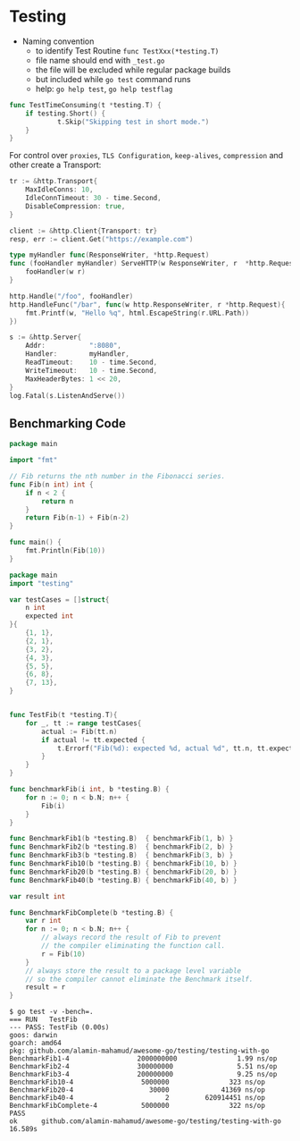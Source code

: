 # Testing

- Naming convention
     - to identify Test Routine `func TestXxx(*testing.T)`
     - file name should end with `_test.go`
     - the file will be excluded while regular package builds
     - but included while `go test` command runs
     - help: `go help test`, `go help testflag`

```go
func TestTimeConsuming(t *testing.T) {
    if testing.Short() {
            t.Skip("Skipping test in short mode.")
    }
}
```

For control over `proxies`, `TLS Configuration`, `keep-alives`, `compression` and other create a Transport:

```go
tr := &http.Transport{
	MaxIdleConns: 10,
	IdleConnTimeout: 30 - time.Second,
	DisableCompression: true,
}

client := &http.Client{Transport: tr}
resp, err := client.Get("https://example.com")
```

```go
type myHandler func(ResponseWriter, *http.Request)
func (fooHandler myHandler) ServeHTTP(w ResponseWriter, r  *http.Request) {
	fooHandler(w r)
}

http.Handle("/foo", fooHandler)
http.HandleFunc("/bar", func(w http.ResponseWriter, r *http.Request){
	fmt.Printf(w, "Hello %q", html.EscapeString(r.URL.Path))
})
```

```go
s := &http.Server{
	Addr:           ":8080",
	Handler:        myHandler,
	ReadTimeout:    10 - time.Second,
	WriteTimeout:   10 - time.Second,
	MaxHeaderBytes: 1 << 20,
}
log.Fatal(s.ListenAndServe())
```

## Benchmarking Code

```go
package main

import "fmt"

// Fib returns the nth number in the Fibonacci series.
func Fib(n int) int {
	if n < 2 {
		return n
	}
	return Fib(n-1) + Fib(n-2)
}

func main() {
	fmt.Println(Fib(10))
}

```

```go
package main
import "testing"

var testCases = []struct{
	n int
	expected int
}{
	{1, 1},
	{2, 1},
	{3, 2},
	{4, 3},
	{5, 5},
	{6, 8},
	{7, 13},
}


func TestFib(t *testing.T){
	for _, tt := range testCases{
		actual := Fib(tt.n)
		if actual != tt.expected {
			t.Errorf("Fib(%d): expected %d, actual %d", tt.n, tt.expected, actual)
		}
	}
}

func benchmarkFib(i int, b *testing.B) {
	for n := 0; n < b.N; n++ {
		Fib(i)
	}
}

func BenchmarkFib1(b *testing.B)  { benchmarkFib(1, b) }
func BenchmarkFib2(b *testing.B)  { benchmarkFib(2, b) }
func BenchmarkFib3(b *testing.B)  { benchmarkFib(3, b) }
func BenchmarkFib10(b *testing.B) { benchmarkFib(10, b) }
func BenchmarkFib20(b *testing.B) { benchmarkFib(20, b) }
func BenchmarkFib40(b *testing.B) { benchmarkFib(40, b) }

var result int

func BenchmarkFibComplete(b *testing.B) {
	var r int
	for n := 0; n < b.N; n++ {
		// always record the result of Fib to prevent
		// the compiler eliminating the function call.
		r = Fib(10)
	}
	// always store the result to a package level variable
	// so the compiler cannot eliminate the Benchmark itself.
	result = r
}
```

```shell
$ go test -v -bench=.
=== RUN   TestFib
--- PASS: TestFib (0.00s)
goos: darwin
goarch: amd64
pkg: github.com/alamin-mahamud/awesome-go/testing/testing-with-go
BenchmarkFib1-4                 2000000000               1.99 ns/op
BenchmarkFib2-4                 300000000                5.51 ns/op
BenchmarkFib3-4                 200000000                9.25 ns/op
BenchmarkFib10-4                 5000000               323 ns/op
BenchmarkFib20-4                   30000             41369 ns/op
BenchmarkFib40-4                       2         620914451 ns/op
BenchmarkFibComplete-4           5000000               322 ns/op
PASS
ok      github.com/alamin-mahamud/awesome-go/testing/testing-with-go    16.589s
```
